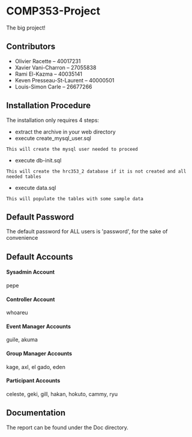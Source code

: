 # COMP353-Project
The big project!

## Contributors

- Olivier Racette – 40017231
- Xavier Vani-Charron – 27055838
- Rami El-Kazma – 40035141
- Keven Presseau-St-Laurent – 40000501
- Louis-Simon Carle – 26677266

## Installation Procedure

The installation only requires 4 steps:

- extract the archive in your web directory
- execute create_mysql_user.sql

```
This will create the mysql user needed to proceed
```

- execute db-init.sql

```
This will create the hrc353_2 database if it is not created and all needed tables
```

- execute data.sql

```
This will populate the tables with some sample data
```

## Default Password

The default password for ALL users is 'password', for the sake of convenience

## Default Accounts

#### Sysadmin Account

pepe


#### Controller Account

whoareu


#### Event Manager Accounts

guile, akuma


#### Group Manager Accounts

kage, axl, el gado, eden


#### Participant Accounts

celeste, geki, gill, hakan, hokuto, cammy, ryu


## Documentation

The report can be found under the Doc directory.